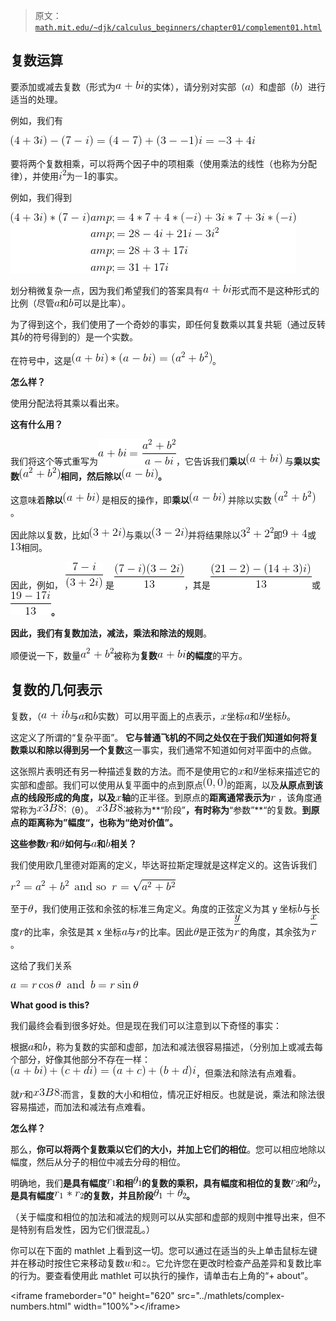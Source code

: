 > 原文： [`math.mit.edu/~djk/calculus_beginners/chapter01/complement01.html`](http://math.mit.edu/~djk/calculus_beginners/chapter01/complement01.html)

## 复数运算

要添加或减去复数（形式为![](img/tex-bd9d908ecf869226c9e58b6ef821404a.gif)的实体），请分别对实部（![](img/tex-0cc175b9c0f1b6a831c399e269772661.gif)）和虚部（![](img/tex-92eb5ffee6ae2fec3ad71c777531578f.gif)）进行适当的处​​理。

例如，我们有

![](img/tex-b3f623c4fe6e205d70b1fb94b9efc182.gif)

要将两个复数相乘，可以将两个因子中的项相乘（使用乘法的线性（也称为分配律），并使用![](img/tex-260022a00a39c9788963d41f295955a5.gif)为![](img/tex-6bb61e3b7bce0931da574d19d1d82c88.gif)的事实。

例如，我们得到

![](img/tex-4b68b900fff744afb5e8ce45d08c7fc5.gif)

划分稍微复杂一点，因为我们希望我们的答案具有![](img/tex-bd9d908ecf869226c9e58b6ef821404a.gif)形式而不是这种形式的比例（尽管![](img/tex-0cc175b9c0f1b6a831c399e269772661.gif)和![](img/tex-92eb5ffee6ae2fec3ad71c777531578f.gif)可以是比率）。

为了得到这个，我们使用了一个奇妙的事实，即任何复数乘以其复共轭（通过反转其![](img/tex-92eb5ffee6ae2fec3ad71c777531578f.gif)的符号得到的）是一个实数。

在符号中，这是![](img/tex-4bcedc035de22f20e093462948a26277.gif)。

**怎么样？**

使用分配法将其乘以看出来。

**这有什么用？**

我们将这个等式重写为![](img/tex-6aa204265cabecfec1e03efcd103502d.gif)，它告诉我们**乘以![](img/tex-6f6f29c4590c181678d3c633da24af85.gif)** 与**乘以实数![](img/tex-ff003791a19bbc8cc92c0c059acba948.gif)相同，然后除以![](img/tex-0c0c33919a3ab734a416a0952e0c0af4.gif)。**

这意味着**除以![](img/tex-6f6f29c4590c181678d3c633da24af85.gif)** 是相反的操作，即**乘以![](img/tex-0c0c33919a3ab734a416a0952e0c0af4.gif)** 并除以实数 **![](img/tex-ff003791a19bbc8cc92c0c059acba948.gif)** 。

因此除以复数，比如![](img/tex-fab8223b9e43b9cf44917af78dc30f35.gif)与乘以![](img/tex-01461afae1af4f313ba7c69a9e4b5628.gif)并将结果除以![](img/tex-98cd13230472083d8576c04ebde8e38d.gif)即![](img/tex-d03086ce92ea162b1e0d3639361997e7.gif)或![](img/tex-c51ce410c124a10e0db5e4b97fc2af39.gif)相同。

因此，例如， **![](img/tex-43cea106ec505b5024ebe329105c0ccd.gif)** 是![](img/tex-8a0442850418d3f55743acb029aa6655.gif)，其是![](img/tex-ceebafcfafc751152502a8390a96fd09.gif)或 **![](img/tex-0bc319d41017c681ebd43336e3c1a8d9.gif)。**

**因此，我们有复数加法，减法，乘法和除法的规则**。

顺便说一下，数量![](img/tex-91dcd1eb2fc092f982e5e87b8685d280.gif)被称为**复数![](img/tex-bd9d908ecf869226c9e58b6ef821404a.gif)的幅度**的平方。

## 复数的几何表示

复数，（![](img/tex-e1c7763a1ff9fc138ac41c27163a66c2.gif)与![](img/tex-0cc175b9c0f1b6a831c399e269772661.gif)和![](img/tex-92eb5ffee6ae2fec3ad71c777531578f.gif)实数）可以用平面上的点表示，![](img/tex-9dd4e461268c8034f5c8564e155c67a6.gif)坐标![](img/tex-0cc175b9c0f1b6a831c399e269772661.gif)和![](img/tex-415290769594460e2e485922904f345d.gif)坐标![](img/tex-92eb5ffee6ae2fec3ad71c777531578f.gif)。

这定义了所谓的“复杂平面”。 **它与普通飞机的不同之处仅在于我们知道如何将复数乘以和除以得到另一个复数**这一事实，我们通常不知道如何对平面中的点做。

这张照片表明还有另一种描述复数的方法。而不是使用它的![](img/tex-9dd4e461268c8034f5c8564e155c67a6.gif)和![](img/tex-415290769594460e2e485922904f345d.gif)坐标来描述它的实部和虚部。我们可以使用从复平面中的点到原点![](img/tex-5c16f757233856dcf311176b7410d2d5.gif)的距离，以及**从原点到该点的线段形成的角度，以及![](img/tex-9dd4e461268c8034f5c8564e155c67a6.gif)轴**的正半径。到原点的**距离通常表示为![](img/tex-4b43b0aee35624cd95b910189b3dc231.gif)** ，该角度通常称为![](img/tex-47994d377ff69978b3ee73b70de1dba6.gif)（θ）。 ![](img/tex-47994d377ff69978b3ee73b70de1dba6.gif)被称为**“阶段”**，有时称为**“参数”**“的复数。**到原点的距离称为”幅度“，也称为“绝对价值”。**

**这些参数![](img/tex-4b43b0aee35624cd95b910189b3dc231.gif)和![](img/tex-2554a2bb846cffd697389e5dc8912759.gif)如何与![](img/tex-0cc175b9c0f1b6a831c399e269772661.gif)和![](img/tex-92eb5ffee6ae2fec3ad71c777531578f.gif)相关？**

我们使用欧几里德对距离的定义，毕达哥拉斯定理就是这样定义的。这告诉我们

**![](img/tex-e8c5c694416aafd863374354dd1c7995.gif)**

至于![](img/tex-2554a2bb846cffd697389e5dc8912759.gif)，我们使用正弦和余弦的标准三角定义。角度的正弦定义为其 y 坐标![](img/tex-92eb5ffee6ae2fec3ad71c777531578f.gif)与长度![](img/tex-4b43b0aee35624cd95b910189b3dc231.gif)的比率，余弦是其 x 坐标![](img/tex-0cc175b9c0f1b6a831c399e269772661.gif)与![](img/tex-4b43b0aee35624cd95b910189b3dc231.gif)的比率。因此![](img/tex-2554a2bb846cffd697389e5dc8912759.gif)是正弦为![](img/tex-1480daf66c559d0f5fbde2535218c0ef.gif)的角度，其余弦为![](img/tex-d507e2e3f6632794a14543d05fd3c4cc.gif)。

这给了我们关系

**![](img/tex-32a8d991730e448be3ca74aeb281461b.gif)**

**What good is this?**

我们最终会看到很多好处。但是现在我们可以注意到以下奇怪的事实：

根据![](img/tex-0cc175b9c0f1b6a831c399e269772661.gif)和![](img/tex-92eb5ffee6ae2fec3ad71c777531578f.gif)，称为复数的实部和虚部，加法和减法很容易描述，（分别加上或减去每个部分，好像其他部分不存在一样：![](img/tex-d5a127b91a051d98281b18695c786662.gif)，但乘法和除法有点难看。

就![](img/tex-4b43b0aee35624cd95b910189b3dc231.gif)和![](img/tex-47994d377ff69978b3ee73b70de1dba6.gif)而言，复数的大小和相位，情况正好相反。也就是说，乘法和除法很容易描述，而加法和减法有点难看。

**怎么样？**

那么，**你可以将两个复数乘以它们的大小，并加上它们的相位**。您可以相应地除以幅度，然后从分子的相位中减去分母的相位。

明确地，我们**是具有幅度![](img/tex-baf606802b02a2603db47ea634c06429.gif)和相![](img/tex-7672d625e9a2492987c50d3b87c04349.gif)的复数的乘积，具有幅度和相位的复数![](img/tex-9968fc4470c99482a3c991158a8e9448.gif)和![](img/tex-f5c8ffde98d21ed0a6e0c94fee184059.gif)，是具有幅度![](img/tex-4961a9cb6814d2149f2cf983a07cc368.gif)的复数，并且阶段![](img/tex-e3e25e54b6042039193e44436ed0df87.gif)。**

（关于幅度和相位的加法和减法的规则可以从实部和虚部的规则中推导出来，但不是特别有启发性，因为它们很混乱。）

你可以在下面的 mathlet 上看到这一切。您可以通过在适当的头上单击鼠标左键并在移动时按住它来移动复数![](img/tex-f1290186a5d0b1ceab27f4e77c0c5d68.gif)和![](img/tex-fbade9e36a3f36d3d676c1b808451dd7.gif)。它允许您在更改时检查产品差异和复数比率的行为。要查看使用此 mathlet 可以执行的操作，请单击右上角的“+ about”。

&lt;iframe frameborder="0" height="620" src="../mathlets/complex-numbers.html" width="100%"&gt;&lt;/iframe&gt;